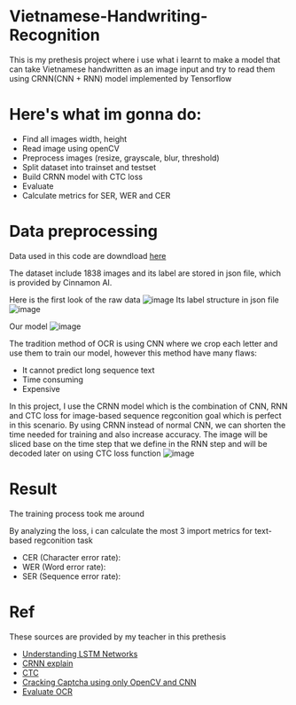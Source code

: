 # Vietnamese-Handwriting-Recognition
This is my prethesis project where i use what i learnt to make a model that can take Vietnamese handwritten as an image input and try to read them
using CRNN(CNN + RNN) model implemented by Tensorflow 
# Here's what im gonna do:
* Find all images width, height
* Read image using openCV
* Preprocess images (resize, grayscale, blur, threshold)
* Split dataset into trainset and testset
* Build CRNN model with CTC loss
* Evaluate
* Calculate metrics for SER, WER and CER
# Data preprocessing
Data used in this code are downdload [here](https://drive.google.com/file/d/15ULMGkXxPRadFOqUs1-7BUiZv-_QNpGx/view?usp=sharing)

The dataset include 1838 images and its label are stored in json file, which is provided by Cinnamon AI.

Here is the first look of the raw data
![image](https://user-images.githubusercontent.com/52684784/167525733-28edd4a4-1ca5-41b0-99e9-4d1f930661aa.png)
Its label structure in json file
![image](https://user-images.githubusercontent.com/52684784/167524953-3ccafaa4-9468-4f30-954d-e99c28a0939e.png)

Our model
![image](https://user-images.githubusercontent.com/52684784/167296607-7745c197-ee8b-44f8-995c-f5086c813d80.png)

The tradition method of OCR is using CNN where we crop each letter and use them to train our model, however this method have many flaws:
* It cannot predict long sequence text
* Time consuming
* Expensive

In this project, I use the CRNN model which is the combination of CNN, RNN and CTC loss for image-based sequence regconition goal which is perfect in this scenario.
By using CRNN instead of normal CNN, we can shorten the time needed for training and also increase accuracy.
The image will be sliced base on the time step that we define in the RNN step and will be decoded later on using CTC loss function
![image](https://user-images.githubusercontent.com/52684784/167296961-bf4692bf-77ba-48a3-a129-44904168750a.png)

# Result
The training process took me around 

By analyzing the loss, i can calculate the most 3 import metrics for text-based regconition task
* CER (Character error rate): 
* WER (Word error rate):
* SER (Sequence error rate): 

# Ref
These sources are provided by my teacher in this prethesis
* [Understanding LSTM Networks](http://colah.github.io/posts/2015-08-Understanding-LSTMs/)
* [CRNN explain](https://www.youtube.com/watch?v=uVbOckyUemo)
* [CTC](https://www.youtube.com/watch?v=UMxvZ9qHwJs)
* [Cracking Captcha using only OpenCV and CNN](https://medium.com/@ageitgey/how-to-break-a-captcha-system-in-15-minutes-with-machine-learning-dbebb035a710)
* [Evaluate OCR](https://towardsdatascience.com/evaluating-ocr-output-quality-with-character-error-rate-cer-and-word-error-rate-wer-853175297510)
